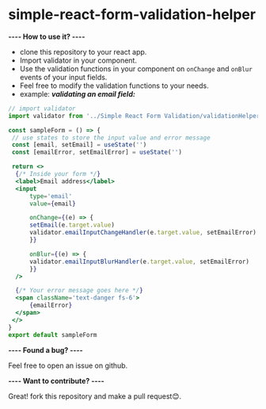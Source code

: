 # simple-react-form-validation-helper

**---- How to use it? ----**

- clone this repository to your react app.
- Import validator in your component.
- Use the validation functions in your component on `onChange` and `onBlur` events of your input fields.
- Feel free to modify the validation functions to your needs.
- example:
  **_validating an email field:_**

```jsx
// import validator
import validator from '../Simple React Form Validation/validationHelpers'

const sampleForm = () => {
 // use states to store the input value and error message
 const [email, setEmail] = useState('')
 const [emailError, setEmailError] = useState('')

 return <>
  {/* Inside your form */}
  <label>Email address</label>
  <input
      type='email'
      value={email}

      onChange={(e) => {
      setEmail(e.target.value)
      validator.emailInputChangeHandler(e.target.value, setEmailError)
      }}

      onBlur={(e) => {
      validator.emailInputBlurHandler(e.target.value, setEmailError)
      }}
  />

  {/* Your error message goes here */}
  <span className='text-danger fs-6'>
      {emailError}
  </span>
 </>
}
export default sampleForm
```
            

**---- Found a bug? ----**

Feel free to open an issue on github.

**---- Want to contribute? ----**

Great! fork this repository and make a pull request😊.
